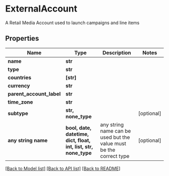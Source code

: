 # ExternalAccount

A Retail Media Account used to launch campaigns and line items

## Properties
Name | Type | Description | Notes
------------ | ------------- | ------------- | -------------
**name** | **str** |  | 
**type** | **str** |  | 
**countries** | **[str]** |  | 
**currency** | **str** |  | 
**parent_account_label** | **str** |  | 
**time_zone** | **str** |  | 
**subtype** | **str, none_type** |  | [optional] 
**any string name** | **bool, date, datetime, dict, float, int, list, str, none_type** | any string name can be used but the value must be the correct type | [optional]

[[Back to Model list]](../README.md#documentation-for-models) [[Back to API list]](../README.md#documentation-for-api-endpoints) [[Back to README]](../README.md)



